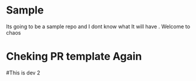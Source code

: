 # Sample

Its going to be a sample repo and I dont know what It will have .
Welcome to chaos

# Cheking PR template Again
#This is dev 2
